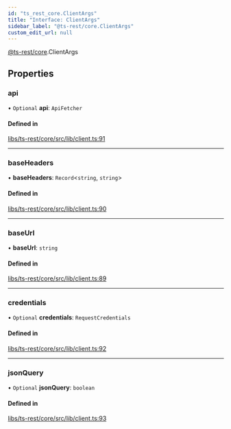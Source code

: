```yaml
---
id: "ts_rest_core.ClientArgs"
title: "Interface: ClientArgs"
sidebar_label: "@ts-rest/core.ClientArgs"
custom_edit_url: null
---
```


[@ts-rest/core](../modules/ts_rest_core.md).ClientArgs

## Properties

### api

• `Optional` **api**: `ApiFetcher`

#### Defined in

[libs/ts-rest/core/src/lib/client.ts:91](https://github.com/oliverbutler/tscont/blob/a098fd1/libs/ts-rest/core/src/lib/client.ts#L91)

___

### baseHeaders

• **baseHeaders**: `Record`<`string`, `string`\>

#### Defined in

[libs/ts-rest/core/src/lib/client.ts:90](https://github.com/oliverbutler/tscont/blob/a098fd1/libs/ts-rest/core/src/lib/client.ts#L90)

___

### baseUrl

• **baseUrl**: `string`

#### Defined in

[libs/ts-rest/core/src/lib/client.ts:89](https://github.com/oliverbutler/tscont/blob/a098fd1/libs/ts-rest/core/src/lib/client.ts#L89)

___

### credentials

• `Optional` **credentials**: `RequestCredentials`

#### Defined in

[libs/ts-rest/core/src/lib/client.ts:92](https://github.com/oliverbutler/tscont/blob/a098fd1/libs/ts-rest/core/src/lib/client.ts#L92)

___

### jsonQuery

• `Optional` **jsonQuery**: `boolean`

#### Defined in

[libs/ts-rest/core/src/lib/client.ts:93](https://github.com/oliverbutler/tscont/blob/a098fd1/libs/ts-rest/core/src/lib/client.ts#L93)
